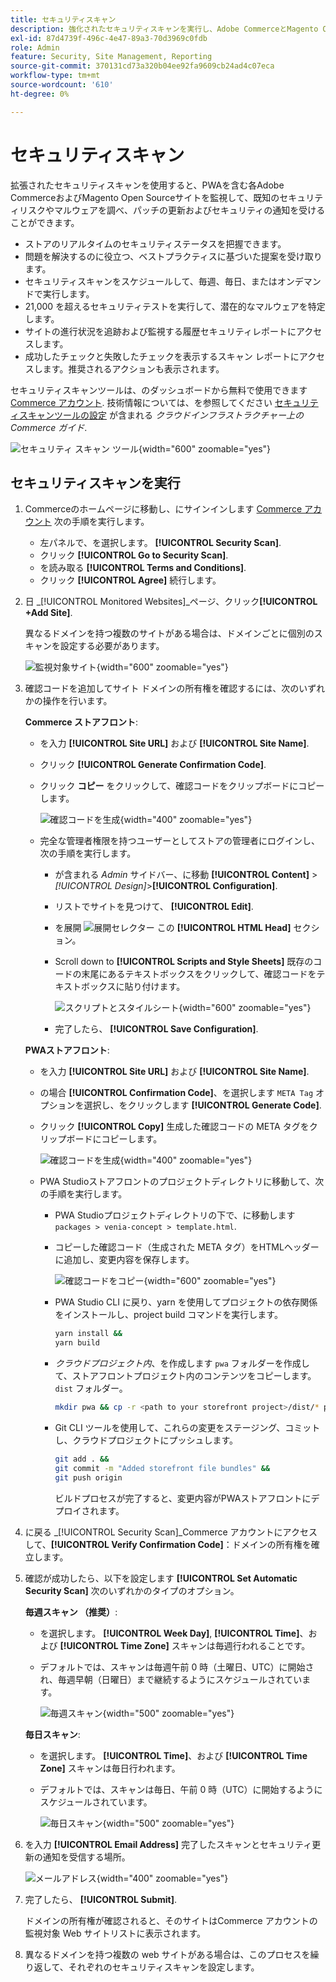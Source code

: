 ```yaml
---
title: セキュリティスキャン
description: 強化されたセキュリティスキャンを実行し、Adobe CommerceとMagento Open Sourceサイトのそれぞれを監視する方法について説明します。
exl-id: 87d4739f-496c-4e47-89a3-70d3969c0fdb
role: Admin
feature: Security, Site Management, Reporting
source-git-commit: 370131cd73a320b04ee92fa9609cb24ad4c07eca
workflow-type: tm+mt
source-wordcount: '610'
ht-degree: 0%

---
```


# セキュリティスキャン

拡張されたセキュリティスキャンを使用すると、PWAを含む各Adobe CommerceおよびMagento Open Sourceサイトを監視して、既知のセキュリティリスクやマルウェアを調べ、パッチの更新およびセキュリティの通知を受けることができます。

- ストアのリアルタイムのセキュリティステータスを把握できます。
- 問題を解決するのに役立つ、ベストプラクティスに基づいた提案を受け取ります。
- セキュリティスキャンをスケジュールして、毎週、毎日、またはオンデマンドで実行します。
- 21,000 を超えるセキュリティテストを実行して、潜在的なマルウェアを特定します。
- サイトの進行状況を追跡および監視する履歴セキュリティレポートにアクセスします。
- 成功したチェックと失敗したチェックを表示するスキャン レポートにアクセスします。推奨されるアクションも表示されます。

セキュリティスキャンツールは、のダッシュボードから無料で使用できます [Commerce アカウント](../getting-started/commerce-account-create.md). 技術情報については、を参照してください [セキュリティスキャンツールの設定](https://experienceleague.adobe.com/docs/commerce-cloud-service/user-guide/launch/overview.html#set-up-the-security-scan-tool) が含まれる _クラウドインフラストラクチャー上のCommerce ガイド_.

![セキュリティ スキャン ツール](./assets/magento-security-scan.png){width="600" zoomable="yes"}

## セキュリティスキャンを実行

1. Commerceのホームページに移動し、にサインインします [Commerce アカウント](../getting-started/commerce-account-create.md) 次の手順を実行します。

   - 左パネルで、を選択します。 **[!UICONTROL Security Scan]**.
   - クリック **[!UICONTROL Go to Security Scan]**.
   - を読み取る **[!UICONTROL Terms and Conditions]**.
   - クリック **[!UICONTROL Agree]** 続行します。

1. 日 _[!UICONTROL Monitored Websites]_ページ、クリック&#x200B;**[!UICONTROL +Add Site]**.

   異なるドメインを持つ複数のサイトがある場合は、ドメインごとに個別のスキャンを設定する必要があります。

   ![監視対象サイト](./assets/monitored-website.png){width="600" zoomable="yes"}

1. 確認コードを追加してサイト ドメインの所有権を確認するには、次のいずれかの操作を行います。

   **Commerce ストアフロント**:

   - を入力 **[!UICONTROL Site URL]** および **[!UICONTROL Site Name]**.
   - クリック **[!UICONTROL Generate Confirmation Code]**.
   - クリック **コピー** をクリックして、確認コードをクリップボードにコピーします。

     ![確認コードを生成](./assets/scan-site1.png){width="400" zoomable="yes"}

   - 完全な管理者権限を持つユーザーとしてストアの管理者にログインし、次の手順を実行します。

      - が含まれる _Admin_ サイドバー、に移動 **[!UICONTROL Content]** > _[!UICONTROL Design]_>**[!UICONTROL Configuration]**.
      - リストでサイトを見つけて、 **[!UICONTROL Edit]**.
      - を展開 ![展開セレクター](../assets/icon-display-expand.png) この **[!UICONTROL HTML Head]** セクション。
      - Scroll down to **[!UICONTROL Scripts and Style Sheets]** 既存のコードの末尾にあるテキストボックスをクリックして、確認コードをテキストボックスに貼り付けます。

        ![スクリプトとスタイルシート](./assets/scan-paste-code.png){width="600" zoomable="yes"}

      - 完了したら、 **[!UICONTROL Save Configuration]**.

   **PWAストアフロント**:

   - を入力 **[!UICONTROL Site URL]** および **[!UICONTROL Site Name]**.

   - の場合 **[!UICONTROL Confirmation Code]**、を選択します `META Tag` オプションを選択し、をクリックします **[!UICONTROL Generate Code]**.

   - クリック **[!UICONTROL Copy]** 生成した確認コードの META タグをクリップボードにコピーします。

     ![確認コードを生成](./assets/scan-site2.png){width="400" zoomable="yes"}

   - PWA Studioストアフロントのプロジェクトディレクトリに移動して、次の手順を実行します。

      - PWA Studioプロジェクトディレクトリの下で、に移動します `packages > venia-concept > template.html`.
      - コピーした確認コード（生成された META タグ）をHTMLヘッダーに追加し、変更内容を保存します。

        ![確認コードをコピー](./assets/code-pwa.png){width="600" zoomable="yes"}

      - PWA Studio CLI に戻り、yarn を使用してプロジェクトの依存関係をインストールし、project build コマンドを実行します。

        ```sh
        yarn install &&
        yarn build
        ```

      - *クラウドプロジェクト内*、を作成します `pwa` フォルダーを作成して、ストアフロントプロジェクト内のコンテンツをコピーします。 `dist` フォルダー。

        ```sh
        mkdir pwa && cp -r <path to your storefront project>/dist/* pwa
        ```

      - Git CLI ツールを使用して、これらの変更をステージング、コミットし、クラウドプロジェクトにプッシュします。

        ```sh
        git add . &&
        git commit -m "Added storefront file bundles" &&
        git push origin
        ```

        ビルドプロセスが完了すると、変更内容がPWAストアフロントにデプロイされます。

1. に戻る _[!UICONTROL Security Scan]_Commerce アカウントにアクセスして、**[!UICONTROL Verify Confirmation Code]**：ドメインの所有権を確立します。

1. 確認が成功したら、以下を設定します **[!UICONTROL Set Automatic Security Scan]** 次のいずれかのタイプのオプション。

   **毎週スキャン （推奨）**:

   - を選択します。 **[!UICONTROL Week Day]**, **[!UICONTROL Time]**、および **[!UICONTROL Time Zone]** スキャンは毎週行われることです。
   - デフォルトでは、スキャンは毎週午前 0 時（土曜日、UTC）に開始され、毎週早朝（日曜日）まで継続するようにスケジュールされています。

     ![毎週スキャン](./assets/scan-weekly.png){width="500" zoomable="yes"}

   **毎日スキャン**:

   - を選択します。 **[!UICONTROL Time]**、および **[!UICONTROL Time Zone]** スキャンは毎日行われます。
   - デフォルトでは、スキャンは毎日、午前 0 時（UTC）に開始するようにスケジュールされています。

     ![毎日スキャン](./assets/scan-daily.png){width="500" zoomable="yes"}

1. を入力 **[!UICONTROL Email Address]** 完了したスキャンとセキュリティ更新の通知を受信する場所。

   ![メールアドレス](./assets/scan-notification-email.png){width="400" zoomable="yes"}

1. 完了したら、 **[!UICONTROL Submit]**.

   ドメインの所有権が確認されると、そのサイトはCommerce アカウントの監視対象 Web サイトリストに表示されます。

1. 異なるドメインを持つ複数の web サイトがある場合は、このプロセスを繰り返して、それぞれのセキュリティスキャンを設定します。
